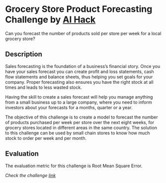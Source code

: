 # Grocery Store Product Forecasting Challenge by [AI Hack](https://ai-hack-tunisia.com/)

Can you forecast the number of products sold per store per week for a local grocery store?

## Description

Sales forecasting is the foundation of a business’s financial story. Once you have your sales forecast you can create profit and loss statements, cash flow statements and balance sheets, thus helping you set goals for your company. Proper forecasting also ensures you have the right stock at all times and leads to less wasted stock.

Having the skill to create a sales forecast will help you manage anything from a small business up to a large company, where you need to inform investors about your forecasts for a months, quarter or a year.

The objective of this challenge is to create a model to forecast the number of products purchased per week per store over the next eight weeks, for grocery stores located in different areas in the same country. The solution to this challenge can be used by small chain stores to know how much stock to order per week and per month.

## Evaluation

The evaluation metric for this challenge is Root Mean Square Error.

*Check the challenge [link](https://zindi.africa/competitions/grocery-store-product-forecasting-challenge)*
